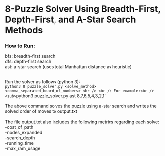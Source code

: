 # 8-Puzzle Solver Using Breadth-First, Depth-First, and A-Star Search Methods

### How to Run:
bfs: breadth-first search<br />
dfs: depth-first search<br />
ast: a-star search (uses total Manhattan distance as heuristic)<br /> <br />

Run the solver as follows (python 3):<br />  `python3 8 puzzle_solver.py <solve_method> <comma_separated_board_of_numbers>
<br /> <br />
For example:<br />
<sub>`python3 puzzle_solver.py ast 8,7,6,5,4,3,2,1`</sub>
<br /><br />
The above command solves the puzzle using a-star search and writes the solved order of moves to output.txt
<br /> <br />
The file output.txt also includes the following metrics regarding each solve:<br />
        -cost_of_path<br />
        -nodes_expanded<br />
        -search_depth<br />
        -running_time<br />
        -max_ram_usage
